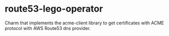 # route53-lego-operator
Charm that implements the acme-client library to get certificates with ACME protocol with AWS Route53 dns provider.
